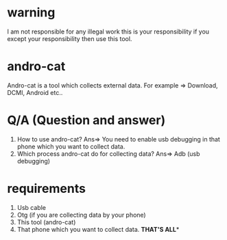 # warning 
I am not responsible for any illegal work this is your responsibility if you except your responsibility then use this tool.
# andro-cat
Andro-cat is a tool which collects external data. For example => Download, DCMI, Android etc..
# Q/A (Question and answer)
1. How to use andro-cat?
Ans=> You need to enable usb debugging in that phone which you want to collect data.
2. Which process andro-cat do for collecting data?
Ans=> Adb (usb debugging)
# requirements 
1. Usb cable
2. Otg (if you are collecting data by your phone)
3. This tool (andro-cat)
4. That phone which you want to collect data.
******THAT'S ALL*******

